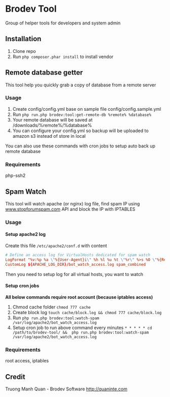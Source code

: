 Brodev Tool
===========
Group of helper tools for developers and system admin

## Installation
1. Clone repo
2. Run ``php composer.phar install`` to install vendor

## Remote database getter
This tool help you quickly grab a copy of database from a remote server

### Usage
1. Create config/config.yml base on sample file config/config.sample.yml
2. Run ``php run.php brodev:tool:get-remote-db %remote% %database%``
3. Your remote database will be saved at /downloads/%remote%/%database%
4. You can configure your config.yml so backup will be uploaded to amazon s3 instead of store in local

You can also use these commands with cron jobs to setup auto back up remote database

### Requirements
php-ssh2

## Spam Watch
This tool will watch apache (or nginx) log file, find spam IP using www.stopforumspam.com API and block the IP with IPTABLES

### Usage

#### Setup apache2 log

Create this file ``/etc/apache2/conf.d`` with content
```conf
# Define an access log for VirtualHosts dedicated for spam watch
LogFormat "%v:%p %a \"%{User-Agent}i\" %h %l %u %t \"%r\" %>s %O \"%{Referer}i\"" spam_combined
CustomLog ${APACHE_LOG_DIR}/bot_watch_access.log spam_combined
```
Then you need to setup log for all virtual hosts, you want to watch

#### Setup cron jobs
**All below commands require root account (because iptables access)**

1. Chmod cache folder ``chmod 777 cache``
2. Create block log ``touch cache/block.log && chmod 777 cache/block.log``
3. Run ``php run.php brodev:tool:watch-spam /var/log/apache2/bot_watch_access.log``
4. Setup cron job to run above command every minutes ``* * * * * cd /path/to/brodev-tool/ &&  php run.php brodev:tool:watch-spam /var/log/apache2/bot_watch_access.log``

### Requirements
root access, iptables

## Credit
Truong Manh Quan - Brodev Software
http://quaninte.com